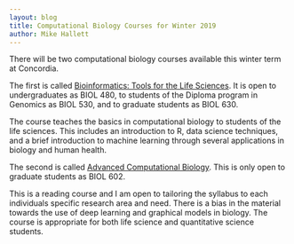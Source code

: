 ```yaml
---
layout: blog
title: Computational Biology Courses for Winter 2019
author: Mike Hallett
---
```

There will be two computational biology courses available this winter term at Concordia.

The first is called [Bioinformatics: Tools for the Life Sciences](https://www.mikehallett.science/courses/t4ls/). 
It is open to undergraduates as BIOL 480, to students of the Diploma program in Genomics as BIOL 530, and to 
graduate students as BIOL 630. 

The course teaches the basics in computational biology to students of the life sciences.
This includes an introduction to R, data science techniques, and a brief introduction to machine learning through several applications
in biology and human health.


The second is called [Advanced Computational Biology](https://www.mikehallett.science/courses/acb/).
This is only open to graduate students as BIOL 602. 

This is a reading course and I am open to tailoring the syllabus to each individuals specific research area and need. 
There is a bias in the material towards the use of deep learning and graphical models in biology.
The course is appropriate for both life science and quantitative science students.